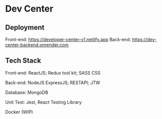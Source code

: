 # Dev Center

## Deployment
Front-end: https://developer-center-v1.netlify.app
Back-end: https://dev-center-backend.onrender.com

## Tech Stack
Front-end: ReactJS; Redux tool kit; SASS CSS

Back-end: NodeJS ExpressJS; RESTAPI; JTW

Database: MongoDB

Unit Test: Jest, React Testing Library

Docker (WIP)
